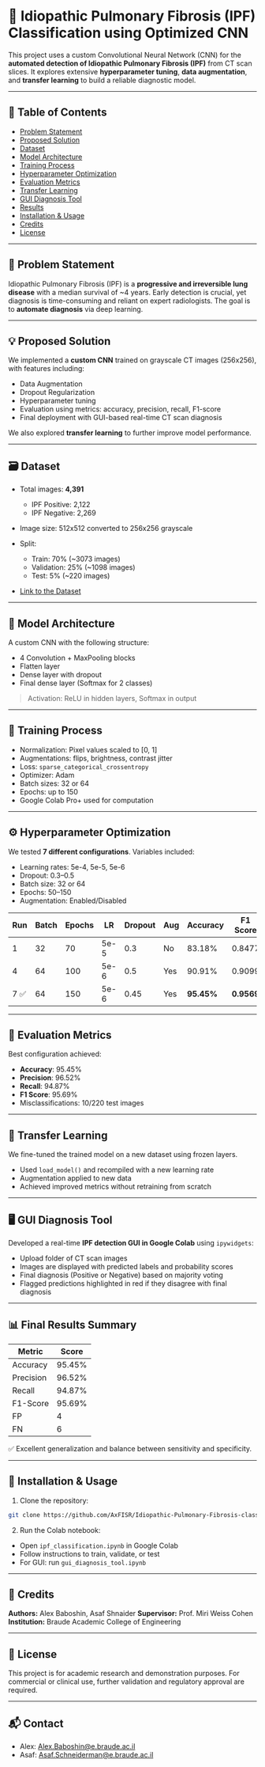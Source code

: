 # 🧠 Idiopathic Pulmonary Fibrosis (IPF) Classification using Optimized CNN

This project uses a custom Convolutional Neural Network (CNN) for the **automated detection of Idiopathic Pulmonary Fibrosis (IPF)** from CT scan slices. It explores extensive **hyperparameter tuning**, **data augmentation**, and **transfer learning** to build a reliable diagnostic model.

---

## 📌 Table of Contents

* [Problem Statement](#problem-statement)
* [Proposed Solution](#proposed-solution)
* [Dataset](#dataset)
* [Model Architecture](#model-architecture)
* [Training Process](#training-process)
* [Hyperparameter Optimization](#hyperparameter-optimization)
* [Evaluation Metrics](#evaluation-metrics)
* [Transfer Learning](#transfer-learning)
* [GUI Diagnosis Tool](#gui-diagnosis-tool)
* [Results](#results)
* [Installation & Usage](#installation--usage)
* [Credits](#credits)
* [License](#license)

---

## 🚨 Problem Statement

Idiopathic Pulmonary Fibrosis (IPF) is a **progressive and irreversible lung disease** with a median survival of \~4 years. Early detection is crucial, yet diagnosis is time-consuming and reliant on expert radiologists. The goal is to **automate diagnosis** via deep learning.

---

## 💡 Proposed Solution

We implemented a **custom CNN** trained on grayscale CT images (256x256), with features including:

* Data Augmentation
* Dropout Regularization
* Hyperparameter tuning
* Evaluation using metrics: accuracy, precision, recall, F1-score
* Final deployment with GUI-based real-time CT scan diagnosis

We also explored **transfer learning** to further improve model performance.

---

## 🗃️ Dataset

* Total images: **4,391**

  * IPF Positive: 2,122
  * IPF Negative: 2,269
* Image size: 512x512 converted to 256x256 grayscale
* Split:

  * Train: 70% (\~3073 images)
  * Validation: 25% (\~1098 images)
  * Test: 5% (\~220 images)
* [Link to the Dataset](https://drive.google.com/drive/u/2/folders/1z3Dmbwpcw-XXqslPdkmug0OxIYl_Fgrh)
---

## 🧱 Model Architecture

A custom CNN with the following structure:

* 4 Convolution + MaxPooling blocks
* Flatten layer
* Dense layer with dropout
* Final dense layer (Softmax for 2 classes)

> Activation: ReLU in hidden layers, Softmax in output

---

## 🎯 Training Process

* Normalization: Pixel values scaled to \[0, 1]
* Augmentations: flips, brightness, contrast jitter
* Loss: `sparse_categorical_crossentropy`
* Optimizer: Adam
* Batch sizes: 32 or 64
* Epochs: up to 150
* Google Colab Pro+ used for computation

---

## ⚙️ Hyperparameter Optimization

We tested **7 different configurations**. Variables included:

* Learning rates: 5e-4, 5e-5, 5e-6
* Dropout: 0.3–0.5
* Batch size: 32 or 64
* Epochs: 50–150
* Augmentation: Enabled/Disabled

| Run | Batch | Epochs | LR   | Dropout | Aug | Accuracy   | F1 Score   |
| --- | ----- | ------ | ---- | ------- | --- | ---------- | ---------- |
| 1   | 32    | 70     | 5e-5 | 0.3     | No  | 83.18%     | 0.8477     |
| 4   | 64    | 100    | 5e-6 | 0.5     | Yes | 90.91%     | 0.9099     |
| 7 ✅ | 64    | 150    | 5e-6 | 0.45    | Yes | **95.45%** | **0.9569** |

---

## 📏 Evaluation Metrics

Best configuration achieved:

* **Accuracy**: 95.45%
* **Precision**: 96.52%
* **Recall**: 94.87%
* **F1 Score**: 95.69%
* Misclassifications: 10/220 test images

---

## 🔁 Transfer Learning

We fine-tuned the trained model on a new dataset using frozen layers.

* Used `load_model()` and recompiled with a new learning rate
* Augmentation applied to new data
* Achieved improved metrics without retraining from scratch

---

## 🖥️ GUI Diagnosis Tool

Developed a real-time **IPF detection GUI in Google Colab** using `ipywidgets`:

* Upload folder of CT scan images
* Images are displayed with predicted labels and probability scores
* Final diagnosis (Positive or Negative) based on majority voting
* Flagged predictions highlighted in red if they disagree with final diagnosis

---

## 📊 Final Results Summary

| Metric    | Score  |
| --------- | ------ |
| Accuracy  | 95.45% |
| Precision | 96.52% |
| Recall    | 94.87% |
| F1-Score  | 95.69% |
| FP        | 4      |
| FN        | 6      |

✅ Excellent generalization and balance between sensitivity and specificity.

---

## 🚀 Installation & Usage

1. Clone the repository:

```bash
git clone https://github.com/AxFISR/Idiopathic-Pulmonary-Fibrosis-classification-using-optimized-Convolutional-Neural-Network/IPF_classification_model.git
```

2. Run the Colab notebook:

* Open `ipf_classification.ipynb` in Google Colab
* Follow instructions to train, validate, or test
* For GUI: run `gui_diagnosis_tool.ipynb`

---

## 🙌 Credits

**Authors:** Alex Baboshin, Asaf Shnaider
**Supervisor:** Prof. Miri Weiss Cohen
**Institution:** Braude Academic College of Engineering

---

## 📄 License

This project is for academic research and demonstration purposes. For commercial or clinical use, further validation and regulatory approval are required.

---

## 📬 Contact

* Alex: [Alex.Baboshin@e.braude.ac.il](mailto:Alex.Baboshin@e.braude.ac.il)
* Asaf: [Asaf.Schneiderman@e.braude.ac.il](mailto:Asaf.Schneiderman@e.braude.ac.il)
